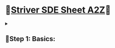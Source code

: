 # 🌟[Striver SDE Sheet A2Z](https://takeuforward.org/strivers-a2z-dsa-course/strivers-a2z-dsa-course-sheet-2/)🌟
<details>    
<summary><h2>🌻Step 1: Basics:</h3></summary>
<details>
<summary><h3>🍄Step 1.1: Things to know in C++</h3></summary>

***👇🏼Tasks Done on 20/04/2023👇🏼***
  
- [x] User Input / Output.
- [x] Data Types.
- [x] If Else statements.
- [x] Switch Statement.
- [x] Arrays and Strings.
- [x] For Loops.
- [x] While Loops.
- [x] Functions (Pass by Reference and Value).

***👇🏼Tasks Done on 21/04/2023👇🏼***

- [x] Time complexity and Space Complexity.
<details>
<summary><h5>👽Notes on Time Space Complexity.</h5></summary>

**👻Time Complexity:-**
   - The valid algorithm takes a finite amount of time for execution. The time required by the algorithm to solve given problem is called time complexity  of the algorithm. 
  
  <p align="center">
    <img src="/assets/Time%20Complexity%20Graph.png" width="300" height="300" hspace="20">
    <img src="/assets/TIme%20Complexity%20Table.png" width="300" height="300" hspace="20">
  </p>
  
**👻Space Complexity:-**
   - Problem-solving using computer requires memory to hold temporary data or final result while the program is in execution. The amount of memory required by the algorithm to solve given problem is called space complexity of the algorithm.

</details>

***👇🏼Tasks Done on 22/04/2023👇🏼***

<details>
<summary><h3>🍄Step 1.2 Star Patterns</h3></summary>

- [x] 1. Square star pattern.
- [x] 2. Half Pyramid(star).
- [x] 3. 1/12/123/1234
- [x] 4. 1/22/333/444/55555
- [x] 5. Inverted half pyramid(star).
- [x] 6. 12345/1234/123/12/1

</details>

***👇🏼Tasks Done on 23/04/2023👇🏼***

<details>
<summary><h5>🤌🏼Star Patterns</h5></summary>

- [x] 7. Star Triangle.
- [x] 8. Inverted Star Triangle.
- [x] 9. Diamond Star.
- [x] 10. Half Diamond.
- [x] 11. 1/01/101/0101/10101
- [x] 12. Half Butterfly of Numbers.
- [x] 13. Continuos Number Half Pyramid.
- [x] 14. Half Pyramid of Alphabets.

</details>

***👇🏼Tasks Done on 24/04/2023👇🏼***

<details>
<summary><h5>🤌🏼Star Patterns</h5></summary>

- [x] 15. Inverted Alphabet Half Pyramid.
- [x] 16. Half Pyramid Alphabet 2.
- [x] 17. Alphabet Triangle.

</details>

***👇🏼Tasks Done on 24/04/2023👇🏼***

<details>
<summary><h5>🤌🏼Star Patterns</h5></summary>

- [x] 18. Backwards Alphabet Half Triangle.
- [x] 19. Hollow Diamond.
- [x] 20. Butterfly Pattern.
- [x] 21. Hollow Rectangle.
- [x] 22. Layered Number Rectangle.

</details>

***👇🏼Tasks Done on 02/05/2023👇🏼***

<details>

<summary><h3>🍄Step 1.4 Basic Maths</h3></summary>

- [x] 1. Count Digit.
- [x] 2. Reverse a Number.
- [x] 3. Check Palindrom.
- [x] 4. GCD or HCF.
- [x] 5. Armstrong Numbers.
- [x] 6. Print All Divisors.
- [x] 7. Check for Prime.

</details>

***👇🏼Tasks Done on 05/05/2023👇🏼***

<details>

<summary><h3>🍄Step 1.5 Basic Recursion</h3></summary>

- [x] 1. Print name N times using recursion.
- [x] 2. Print 1 to N using recursion.
- [x] 3. Print N to 1 using recursion
<details>
<summary><h5>Note:- </h5></summary>
  
  <p align="center">
    <img src="/assets/Recursion%tree%basic.png" width="300" height="300" hspace="20">
  </p>
  
</details>

</details>

</details>
</details>
